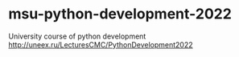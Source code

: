 # msu-python-development-2022
University course of python development http://uneex.ru/LecturesCMC/PythonDevelopment2022
